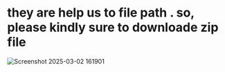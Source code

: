 # they are help us to file path . so, please kindly sure to downloade zip file


![Screenshot 2025-03-02 161901](https://github.com/user-attachments/assets/150ae04e-c381-4151-a596-03fb57ec0f31)



